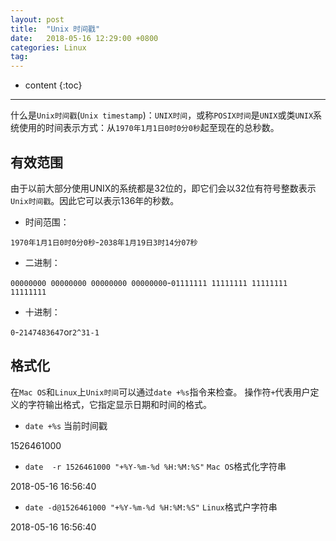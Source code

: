 ```yaml
---
layout: post
title:  "Unix 时间戳"
date:   2018-05-16 12:29:00 +0800
categories: Linux 
tag: 
---
```


* content
{:toc}

---


什么是`Unix时间戳`(`Unix timestamp`)：`UNIX时间`，或称`POSIX时间`是`UNIX`或类`UNIX`系统使用的时间表示方式：从`1970年1月1日0时0分0秒`起至现在的总秒数。 


## 有效范围


由于以前大部分使用UNIX的系统都是32位的，即它们会以32位有符号整数表示`Unix时间戳`。因此它可以表示136年的秒数。

* 时间范围：

`1970年1月1日0时0分0秒`-`2038年1月19日3时14分07秒`


* 二进制：

`00000000 00000000 00000000 00000000`-`01111111 11111111 11111111 11111111`

* 十进制：

`0`-`2147483647`or`2^31-1` 



## 格式化

在`Mac OS`和`Linux`上`Unix时间`可以通过`date +%s`指令来检查。
操作符`+`代表用户定义的字符输出格式，它指定显示日期和时间的格式。




* `date +%s` 当前时间戳

>
1526461000


* `date  -r 1526461000 "+%Y-%m-%d %H:%M:%S"` `Mac OS`格式化字符串

>
2018-05-16 16:56:40


* `date -d@1526461000 "+%Y-%m-%d %H:%M:%S"` `Linux`格式户字符串

>
2018-05-16 16:56:40






